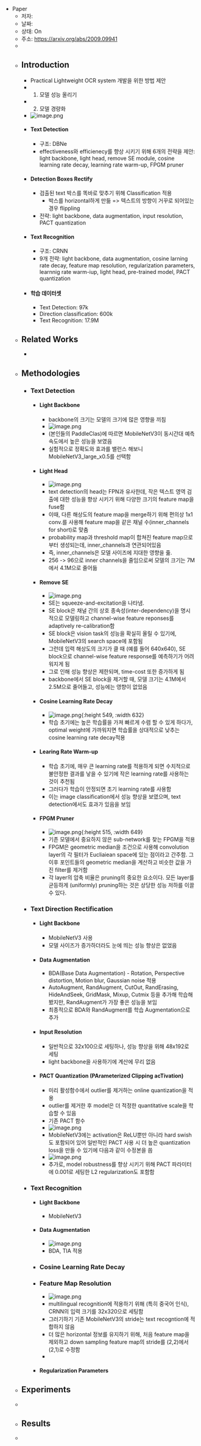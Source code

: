 - Paper
	- 저자:
	- 날짜:
	- 상태: On
	- 주소: https://arxiv.org/abs/2009.09941
	-
	- ## Introduction
		- Practical Lightweight OCR system 개발을 위한 방법 제안
		- 1) 모델 성능 올리기
		- 2) 모델 경량화
		- ![image.png](../assets/image_1669608737194_0.png)
		- #### Text Detection
			- 구조: DBNe
			- effectiveness와 efficienecy를 향상 시키기 위해 6개의 전략을 제안: light backbone, light head, remove SE module, cosine learning rate decay, learning rate warm-up, FPGM pruner
		- #### Detection Boxes Rectify
			- 검출된 text 박스를 똑바로 맞추기 위해 Classification 적용
				- 박스를 horizontal하게 만듦 => 텍스트의 방향이 거꾸로 되어있는 경우 flippling
			- 전략: light backbone, data augmentation, input resolution, PACT quantization
		- #### Text Recognition
			- 구조: CRNN
			- 9개 전략: light backbone, data augmentation, cosine larning rate decay, feature map resolution, regularization parameters, learnnig rate warm-iup, light head, pre-trained model, PACT quantization
		- #### 학습 데이터셋
			- Text Detection: 97k
			- Direction classification: 600k
			- Text Recognition: 17.9M
	- ## Related Works
		-
	- ## Methodologies
		- ### Text Detection
			- #### Light Backbone
				- backbone의 크기는 모델의 크기에 많은 영향을 끼침
				- ![image.png](../assets/image_1669609385583_0.png)
				- (본인들의 PaddleClas)에 따르면 MobileNetV3이 동시간대 예측 속도에서 높은 성능을 보였음
				- 실험적으로 정확도와 효과를 밸런스 해보니 MobileNetV3_large_x0.5를 선택함
			- #### Light Head
				- ![image.png](../assets/image_1669609987118_0.png)
				- text detection의 head는 FPN과 유사한데, 작은 텍스트 영역 검출에 대한 성능을 향상 시키기 위해 다양한 크기의 feature map을 fuse함
				- 이때, 다른 해상도의 feature map을 merge하기 위해 편의상 1x1 conv.를 사용해 feature map을 같은 채널 수(inner_channels for short)로 맞춤
				- probability map과 threshold map이 합쳐진 feature map으로 부터 생성되는데, inner_channels과 연관되어있음
				- 즉, inner_channels은 모델 사이즈에 지대한 영향을 줆.
				- 256 -> 96으로 inner channels을 줄임으로써 모델의 크기는 7M에서 4.1M으로 줄어듦
			- #### Remove SE
				- ![image.png](../assets/image_1669610136962_0.png)
				- SE는 squeeze-and-excitation을 나타냄.
				- SE block은 채널 간의 상호 종속성(inter-dependency)을 명시적으로 모델링하고 channel-wise feature reponses를 adaptively re-calibration함
				- SE block은 vision task의 성능을 확실히 올릴 수 있기에, MobileNetV3의 search space에 포함됨
				- 그런데 입력 해상도의 크기가 클 때 (예를 들어 640x640), SE block으로 channel-wise feature response를 예측하기가 어려워지게 됨
				- 그로 인해 성능 향상은 제한되며, time-cost 또한 증가하게 됨
				- backbone에서 SE block을 제거할 때, 모델 크기는 4.1M에서 2.5M으로 줄어들고, 성능에는 영향이 없었음
			- #### Cosine Learning Rate Decay
				- ![image.png](../assets/image_1669611093135_0.png){:height 549, :width 632}
				- 학습 초기에는 높은 학습률을 가져 빠르게 수렴 할 수 있게 하다가, optimal weight에 가까워지면 학습률을 상대적으로 낮추는 cosine learning rate decay적용
			- #### Learing Rate Warm-up
				- 학습 초기에, 매우 큰 learning rate를 적용하게 되면 수치적으로 불안정한 결과를 낳을 수 있기에 작은 learning rate를 사용하는 것이 추천됨
				- 그러다가 학습이 안정되면 초기 learning rate를 사용함
				- 이는 image classification에서 성능 향상을 보였으며, text detection에서도 효과가 있음을 보임
			- #### FPGM Pruner
				- ![image.png](../assets/image_1669611572562_0.png){:height 515, :width 649}
				- 기존 모델에서 중요하지 않은 sub-network를 찾는 FPGM을 적용
				- FPGM은 geometric median을 조건으로 사용해 convolution layer의 각 필터가 Eucliaiean space에 있는 점이라고 간주함. 그 이후 포인트들의 geometric median을 계산하고 비슷한 값을 가진 filter를 제거함
				- 각 layer의 압축 비율은 pruning의 중요한 요소이다. 모든 layer를 균등하게 (uniformly) pruning하는 것은 상당한 성능 저하를 이끌 수 있다.
		- ### Text Direction Rectification
			- #### Light Backbone
				- MobileNetV3 사용
				- 모델 사이즈가 증가하더라도 눈에 띄는 성능 향상은 없었음
			- #### Data Augmentation
				- BDA(Base Data Augmentation) - Rotation, Perspective distortion, Motion blur, Gaussian noise 적용
				- AutoAugment, RandAugment, CutOut, RandErasing, HideAndSeek, GridMask, Mixup, Cutmix 등을 추가해 학습해봤지만, RandAugment가 가장 좋은 성능을 보임
				- 최종적으로 BDA와 RandAugment를 학습 Augmentation으로 추가
			- #### Input Resolution
				- 일반적으로 32x100으로 세팅하나, 성능 향상을 위해 48x192로 세팅
				- light backbone을 사용하기에 계산에 무리 없음
			- #### PACT Quantization (PArameterized Clipping acTivation)
				- 미리 활성함수에서 outlier를 제거하는 online quantization을 적용
				- outlier를 제거한 후 model은 더 적정한 quantitative scale을 학습할 수 있음
				- 기존 PACT 함수
				- ![image.png](../assets/image_1669679263810_0.png)
				- MobileNetV3에는 activation은 ReLU뿐만 아니라 hard swish도 포함되어 있어 일반적인 PACT 사용 시 더 높은 quantization loss을 만들 수 있기에 다음과 같이 수정본을 씀
				- ![image.png](../assets/image_1669679362392_0.png)
				- 추가로, model robustness를 향상 시키기 위해 PACT 파라미터에 0.001로 세팅한 L2 regularization도 포함함
		- ### Text Recognition
			- #### Light Backbone
				- MobileNetV3
			- #### Data Augmentation
				- ![image.png](../assets/image_1669682472183_0.png)
				- BDA, TIA 적용
			- ### Cosine Learning Rate Decay
			- ### Feature Map Resolution
				- ![image.png](../assets/image_1669682742753_0.png)
				- multilingual recognition에 적용하기 위해 (특히 중국어 인식), CRNN의 입력 크기를 32x320으로 세팅함
				- 그러기하기 기존 MobileNetV3의 stride는 text recogntion에 적합하지 않음
				- 더 많은 horizontal 정보를 유지하기 위해, 처음 feature map을 제외하고 down sampling feature map의 stride를 (2,2)에서 (2,1)로 수정함
				-
			- #### Regularization Parameters
	- ## Experiments
	-
	- ## Results
	-